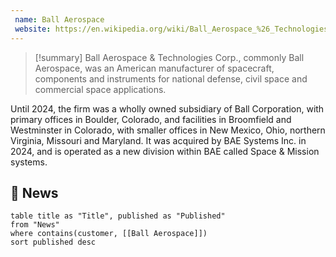 ```yaml
---
 name: Ball Aerospace
 website: https://en.wikipedia.org/wiki/Ball_Aerospace_%26_Technologies
---
```


>[!summary]
>Ball Aerospace & Technologies Corp., commonly Ball Aerospace, was an American manufacturer of spacecraft, components and instruments for national defense, civil space and commercial space applications.
>
Until 2024, the firm was a wholly owned subsidiary of Ball Corporation, with primary offices in Boulder, Colorado, and facilities in Broomfield and Westminster in Colorado, with smaller offices in New Mexico, Ohio, northern Virginia, Missouri and Maryland. It was acquired by BAE Systems Inc. in 2024, and is operated as a new division within BAE called Space & Mission systems.


## 📰 News
```dataview
table title as "Title", published as "Published"
from "News"
where contains(customer, [[Ball Aerospace]])
sort published desc
```

